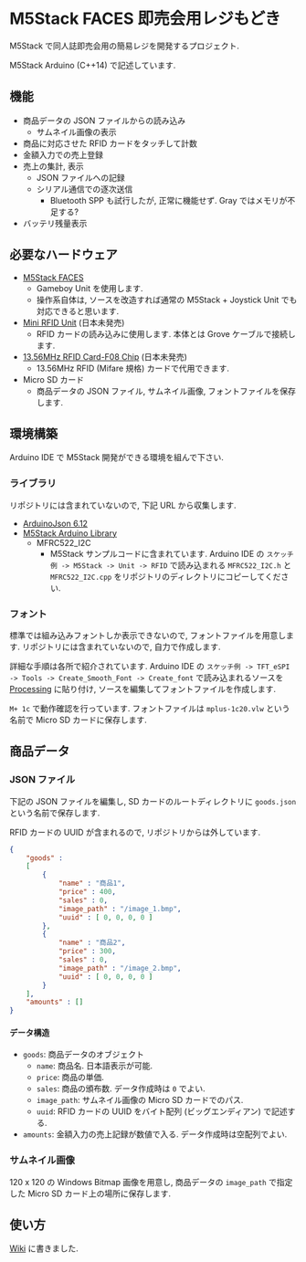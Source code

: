 # M5Stack FACES 即売会用レジもどき

M5Stack で同人誌即売会用の簡易レジを開発するプロジェクト.

M5Stack Arduino (C++14) で記述しています.

## 機能

- 商品データの JSON ファイルからの読み込み
  - サムネイル画像の表示
- 商品に対応させた RFID カードをタッチして計数
- 金額入力での売上登録
- 売上の集計, 表示
  - JSON ファイルへの記録
  - シリアル通信での逐次送信
    - Bluetooth SPP も試行したが, 正常に機能せず. Gray ではメモリが不足する?
- バッテリ残量表示

## 必要なハードウェア

- [M5Stack FACES](https://m5stack.com/products/face)
  - Gameboy Unit を使用します.
  - 操作系自体は, ソースを改造すれば通常の M5Stack + Joystick Unit でも対応できると思います.
- [Mini RFID Unit](https://m5stack.com/collections/m5-unit/products/rfid-sensor-unit) (日本未発売)
  - RFID カードの読み込みに使用します. 本体とは Grove ケーブルで接続します.
- [13.56MHz RFID Card-F08 Chip](https://m5stack.com/collections/m5-accessory/products/13-56mhz-rfid-card-f08-chip-5pcs) (日本未発売)
  - 13.56MHz RFID (Mifare 規格) カードで代用できます.
- Micro SD カード
  - 商品データの JSON ファイル, サムネイル画像, フォントファイルを保存します.

## 環境構築

Arduino IDE で M5Stack 開発ができる環境を組んで下さい.

### ライブラリ

リポジトリには含まれていないので, 下記 URL から収集します.

- [ArduinoJson 6.12](https://arduinojson.org/)
- [M5Stack Arduino Library](https://github.com/m5stack/M5Stack)
  - MFRC522_I2C
    - M5Stack サンプルコードに含まれています. Arduino IDE の `スケッチ例 -> M5Stack -> Unit -> RFID` で読み込まれる `MFRC522_I2C.h` と `MFRC522_I2C.cpp` をリポジトリのディレクトリにコピーしてください.

### フォント

標準では組み込みフォントしか表示できないので, フォントファイルを用意します.
リポジトリには含まれていないので, 自力で作成します.

詳細な手順は各所で紹介されています. Arduino IDE の `スケッチ例 -> TFT_eSPI -> Tools -> Create_Smooth_Font -> Create_font` で読み込まれるソースを [Processing](https://processing.org/) に貼り付け, ソースを編集してフォントファイルを作成します.

`M+ 1c` で動作確認を行っています. フォントファイルは `mplus-1c20.vlw` という名前で Micro SD カードに保存します.

## 商品データ

### JSON ファイル

下記の JSON ファイルを編集し, SD カードのルートディレクトリに `goods.json` という名前で保存します.

RFID カードの UUID が含まれるので, リポジトリからは外しています.

```json
{
    "goods" : 
    [
        { 
            "name" : "商品1",
            "price" : 400,
            "sales" : 0,
            "image_path" : "/image_1.bmp",
            "uuid" : [ 0, 0, 0, 0 ]
        },
        {
            "name" : "商品2",
            "price" : 300,
            "sales" : 0,
            "image_path" : "/image_2.bmp",
            "uuid" : [ 0, 0, 0, 0 ]
        }
    ],
    "amounts" : []
}
```

#### データ構造

- `goods`: 商品データのオブジェクト
  - `name`: 商品名. 日本語表示が可能.
  - `price`: 商品の単価.
  - `sales`: 商品の頒布数. データ作成時は `0` でよい.
  - `image_path`: サムネイル画像の Micro SD カードでのパス.
  - `uuid`: RFID カードの UUID をバイト配列 (ビッグエンディアン) で記述する.
- `amounts`: 金額入力の売上記録が数値で入る. データ作成時は空配列でよい.

### サムネイル画像

120 x 120 の Windows Bitmap 画像を用意し, 商品データの `image_path` で指定した Micro SD カード上の場所に保存します.

## 使い方

[Wiki](https://github.com/nnm-t/m5stack-sokubai-pos/wiki) に書きました.
